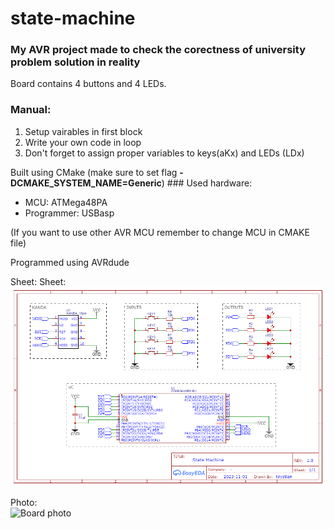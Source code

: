 # state-machine
### My AVR project made to check the corectness of university problem solution in reality
Board contains 4 buttons and 4 LEDs.
### Manual:
<ol>
  <li>Setup vairables in first block</li>
  <li>Write your own code in loop</li>
  <li>Don't forget to assign proper variables to keys(aKx) and LEDs (LDx)</li>
</ol>
Built using CMake  (make sure to set flag <b>-DCMAKE_SYSTEM_NAME=Generic</b>)
### Used hardware:
<ul>
  <li>MCU: ATMega48PA</li>
  <li>Programmer: USBasp</li>
</ul>
(If you want to use other AVR MCU remember to change MCU in CMAKE file)

Programmed using AVRdude

Sheet:
Sheet:<br>
![Image of board sheet](https://github.com/KrystianSoltys/state-machine/blob/master/img/Schematic_state_machine_v1_2023-11-01.png)

Photo:<br>
![Board photo](https://github.com/KrystianSoltys/state-machine/blob/master/img/Photo_state_machine_v1_2024-03-25.png)
